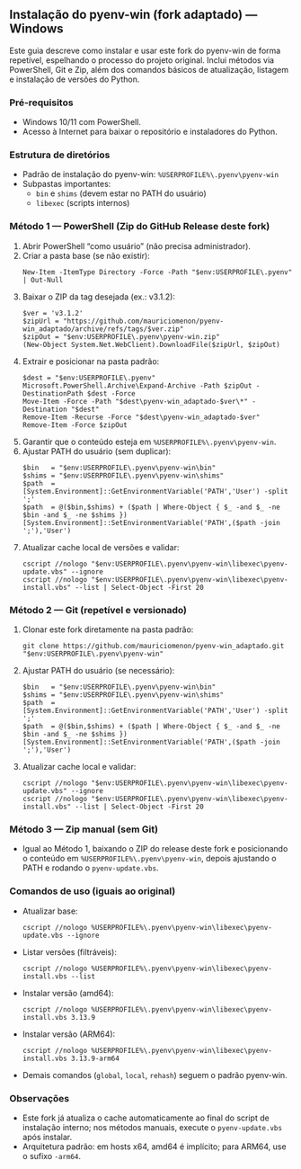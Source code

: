 ## Instalação do pyenv-win (fork adaptado) — Windows

Este guia descreve como instalar e usar este fork do pyenv-win de forma repetível, espelhando o processo do projeto original. Inclui métodos via PowerShell, Git e Zip, além dos comandos básicos de atualização, listagem e instalação de versões do Python.

### Pré‑requisitos
- Windows 10/11 com PowerShell.
- Acesso à Internet para baixar o repositório e instaladores do Python.

### Estrutura de diretórios
- Padrão de instalação do pyenv-win: `%USERPROFILE%\.pyenv\pyenv-win`
- Subpastas importantes:
  - `bin` e `shims` (devem estar no PATH do usuário)
  - `libexec` (scripts internos)

### Método 1 — PowerShell (Zip do GitHub Release deste fork)
1) Abrir PowerShell “como usuário” (não precisa administrador).
2) Criar a pasta base (se não existir):
   ```pwsh
   New-Item -ItemType Directory -Force -Path "$env:USERPROFILE\.pyenv" | Out-Null
   ```
3) Baixar o ZIP da tag desejada (ex.: v3.1.2):
   ```pwsh
   $ver = 'v3.1.2'
   $zipUrl = "https://github.com/mauriciomenon/pyenv-win_adaptado/archive/refs/tags/$ver.zip"
   $zipOut = "$env:USERPROFILE\.pyenv\pyenv-win.zip"
   (New-Object System.Net.WebClient).DownloadFile($zipUrl, $zipOut)
   ```
4) Extrair e posicionar na pasta padrão:
   ```pwsh
   $dest = "$env:USERPROFILE\.pyenv"
   Microsoft.PowerShell.Archive\Expand-Archive -Path $zipOut -DestinationPath $dest -Force
   Move-Item -Force -Path "$dest\pyenv-win_adaptado-$ver\*" -Destination "$dest"
   Remove-Item -Recurse -Force "$dest\pyenv-win_adaptado-$ver"
   Remove-Item -Force $zipOut
   ```
5) Garantir que o conteúdo esteja em `%USERPROFILE%\.pyenv\pyenv-win`.
6) Ajustar PATH do usuário (sem duplicar):
   ```pwsh
   $bin   = "$env:USERPROFILE\.pyenv\pyenv-win\bin"
   $shims = "$env:USERPROFILE\.pyenv\pyenv-win\shims"
   $path  = [System.Environment]::GetEnvironmentVariable('PATH','User') -split ';'
   $path  = @($bin,$shims) + ($path | Where-Object { $_ -and $_ -ne $bin -and $_ -ne $shims })
   [System.Environment]::SetEnvironmentVariable('PATH',($path -join ';'),'User')
   ```
7) Atualizar cache local de versões e validar:
   ```pwsh
   cscript //nologo "$env:USERPROFILE\.pyenv\pyenv-win\libexec\pyenv-update.vbs" --ignore
   cscript //nologo "$env:USERPROFILE\.pyenv\pyenv-win\libexec\pyenv-install.vbs" --list | Select-Object -First 20
   ```

### Método 2 — Git (repetível e versionado)
1) Clonar este fork diretamente na pasta padrão:
   ```pwsh
   git clone https://github.com/mauriciomenon/pyenv-win_adaptado.git "$env:USERPROFILE\.pyenv\pyenv-win"
   ```
2) Ajustar PATH do usuário (se necessário):
   ```pwsh
   $bin   = "$env:USERPROFILE\.pyenv\pyenv-win\bin"
   $shims = "$env:USERPROFILE\.pyenv\pyenv-win\shims"
   $path  = [System.Environment]::GetEnvironmentVariable('PATH','User') -split ';'
   $path  = @($bin,$shims) + ($path | Where-Object { $_ -and $_ -ne $bin -and $_ -ne $shims })
   [System.Environment]::SetEnvironmentVariable('PATH',($path -join ';'),'User')
   ```
3) Atualizar cache local e validar:
   ```pwsh
   cscript //nologo "$env:USERPROFILE\.pyenv\pyenv-win\libexec\pyenv-update.vbs" --ignore
   cscript //nologo "$env:USERPROFILE\.pyenv\pyenv-win\libexec\pyenv-install.vbs" --list | Select-Object -First 20
   ```

### Método 3 — Zip manual (sem Git)
- Igual ao Método 1, baixando o ZIP do release deste fork e posicionando o conteúdo em `%USERPROFILE%\.pyenv\pyenv-win`, depois ajustando o PATH e rodando o `pyenv-update.vbs`.

### Comandos de uso (iguais ao original)
- Atualizar base:
  ```pwsh
  cscript //nologo %USERPROFILE%\.pyenv\pyenv-win\libexec\pyenv-update.vbs --ignore
  ```
- Listar versões (filtráveis):
  ```pwsh
  cscript //nologo %USERPROFILE%\.pyenv\pyenv-win\libexec\pyenv-install.vbs --list
  ```
- Instalar versão (amd64):
  ```pwsh
  cscript //nologo %USERPROFILE%\.pyenv\pyenv-win\libexec\pyenv-install.vbs 3.13.9
  ```
- Instalar versão (ARM64):
  ```pwsh
  cscript //nologo %USERPROFILE%\.pyenv\pyenv-win\libexec\pyenv-install.vbs 3.13.9-arm64
  ```
- Demais comandos (`global`, `local`, `rehash`) seguem o padrão pyenv-win.

### Observações
- Este fork já atualiza o cache automaticamente ao final do script de instalação interno; nos métodos manuais, execute o `pyenv-update.vbs` após instalar.
- Arquitetura padrão: em hosts x64, amd64 é implícito; para ARM64, use o sufixo `-arm64`.

